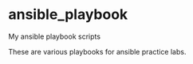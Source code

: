 # ansible_playbook
My ansible playbook scripts

These are various playbooks for ansible practice labs.
